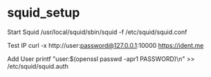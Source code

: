 # squid_setup

Start Squid
/usr/local/squid/sbin/squid -f /etc/squid/squid.conf

Test IP
curl -x http://user:password@127.0.0.1:10000 https://ident.me

Add User
printf "user:$(openssl passwd -apr1 PASSWORD)\n" >> /etc/squid/squid.auth
